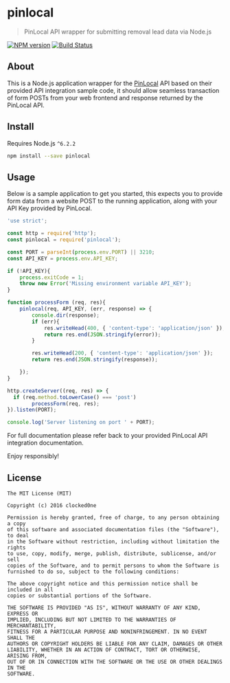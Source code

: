 # pinlocal

> PinLocal API wrapper for submitting removal lead data via Node.js

[![NPM version][npm-image]][npm-url] [![Build Status][travis-image]][travis-url]

## About

This is a Node.js application wrapper for the [PinLocal](https://www.pinlocal.com) API based on their provided API integration sample code, it should allow seamless transaction of form POSTs from your web frontend and response returned by the PinLocal API.

## Install

Requires Node.js `^6.2.2`

```bash
npm install --save pinlocal
```

## Usage

Below is a sample application to get you started, this expects you to provide form data from a website POST to the running application, along with your API Key provided by PinLocal.

```javascript
'use strict';

const http = require('http');
const pinlocal = require('pinlocal');

const PORT = parseInt(process.env.PORT) || 3210;
const API_KEY = process.env.API_KEY;

if (!API_KEY){
	process.exitCode = 1;
	throw new Error('Missing environment variable API_KEY');
}

function processForm (req, res){
	pinlocal(req, API_KEY, (err, response) => {
		console.dir(response);
		if (err){
			res.writeHead(400, { 'content-type': 'application/json' });
			return res.end(JSON.stringify(error));
		}

		res.writeHead(200, { 'content-type': 'application/json' });
		return res.end(JSON.stringify(response));

	});
}

http.createServer((req, res) => {
  if (req.method.toLowerCase() === 'post')
		processForm(req, res);
}).listen(PORT);

console.log('Server listening on port ' + PORT);
```

For full documentation please refer back to your provided PinLocal API integration documentation.

Enjoy responsibly!

## License

```
The MIT License (MIT)

Copyright (c) 2016 clocked0ne

Permission is hereby granted, free of charge, to any person obtaining a copy
of this software and associated documentation files (the "Software"), to deal
in the Software without restriction, including without limitation the rights
to use, copy, modify, merge, publish, distribute, sublicense, and/or sell
copies of the Software, and to permit persons to whom the Software is
furnished to do so, subject to the following conditions:

The above copyright notice and this permission notice shall be included in all
copies or substantial portions of the Software.

THE SOFTWARE IS PROVIDED "AS IS", WITHOUT WARRANTY OF ANY KIND, EXPRESS OR
IMPLIED, INCLUDING BUT NOT LIMITED TO THE WARRANTIES OF MERCHANTABILITY,
FITNESS FOR A PARTICULAR PURPOSE AND NONINFRINGEMENT. IN NO EVENT SHALL THE
AUTHORS OR COPYRIGHT HOLDERS BE LIABLE FOR ANY CLAIM, DAMAGES OR OTHER
LIABILITY, WHETHER IN AN ACTION OF CONTRACT, TORT OR OTHERWISE, ARISING FROM,
OUT OF OR IN CONNECTION WITH THE SOFTWARE OR THE USE OR OTHER DEALINGS IN THE
SOFTWARE.
```

[npm-url]: https://npmjs.org/package/pinlocal
[npm-image]: http://img.shields.io/npm/v/pinlocal.svg

[travis-url]: https://travis-ci.org/clocked0ne/pinlocal
[travis-image]: https://travis-ci.org/clocked0ne/pinlocal.svg
